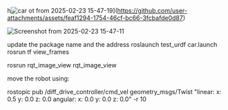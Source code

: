 
h![car](https://github.com/user-attachments/assets/421d1374-6244-4f82-8bbd-cc3289567d6c)
ot from 2025-02-23 15-47-19](https://github.com/user-attachments/assets/feaf1294-1754-46cf-bc66-3fcbafde0d87)

![Screenshot from 2025-02-23 15-47-11](https://github.com/user-attachments/assets/2a341810-1ac4-4f23-bae7-52cd0b61c755)


update the package name and the address
roslaunch test_urdf car.launch
rosrun tf view_frames 

rosrun rqt_image_view rqt_image_view

move the robot using: 

rostopic pub /diff_drive_controller/cmd_vel geometry_msgs/Twist "linear: x: 0.5 y: 0.0 z: 0.0 angular: x: 0.0 y: 0.0 z: 0.0" -r 10
